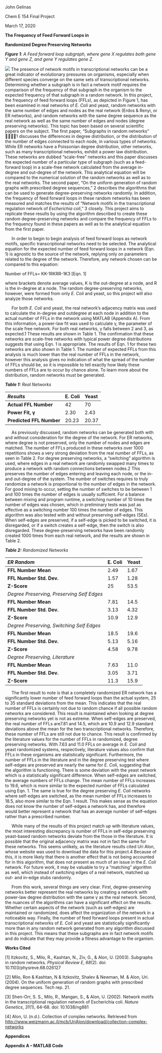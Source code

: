 ﻿John Gelinas

Chem E 154 Final Project

March 17, 2020

**The Frequency of Feed Forward Loops in** 

**Randomized Degree Preserving Networks**

***Figure 1**: A Feed forward loop subgraph, where gene X regulates both gene Y and gene Z, and gene Y regulates gene Z.*

![](Aspose.Words.5c7f07dd-dffa-4aef-b77d-2cd2fece7bd9.001.png)	The presence of network motifs in transcriptional networks can be a great indicator of evolutionary pressures on organisms, especially when different species converge on the same sets of transcriptional networks. Determining whether a subgraph is in fact a network motif requires the comparison of the frequency of that subgraph in the organism to the expected frequency of that subgraph in a random network. In this project, the frequency of feed forward loops (FFLs), as depicted in Figure 1, has been examined in real networks of *E. Coli* and yeast, random networks with the same number of edges and nodes as the real network (Erdos & Renyi, or ER networks), and random networks with the same degree sequence as the real network as well as the same number of edges and nodes (degree preserving networks). This topic has been based on several scientific papers on the subject. The first paper, “Subgraphs in random networks” 1 discusses the differences in degree distribution, or the distribution of the number of edges connected to each node, in various types of networks. While ER networks have a Poissonian degree distribution, other networks, such as many transcriptional networks, exhibit a power law distribution. These networks are dubbed “scale-free” networks and this paper discusses the expected number of a particular type of subgraph (such as a feed-forward loop) in a scale-free network calculated from the average in-degree and out-degree of the network. This analytical equation will be compared to the numerical solution of the random networks as well as to the real networks. The second paper, “On the uniform generation of random graphs with prescribed degree sequences,” 2 describes the algorithms that can be used to generate degree-preserving networks randomly. In addition, the frequency of feed forward loops in these random networks has been measured and matches the results of “Network motifs in the transcriptional regulation network of *Escherichia coli*,” 3 closely. This project aims to replicate these results by using the algorithm described to create these random degree-preserving networks and compare the frequency of FFLs to the frequency found in these papers as well as to the analytical equation from the first paper.

`	`In order to begin to begin analysis of feed forward loops as network motifs, specific transcriptional networks need to be selected. The analytical equation for the expected number of feed forward loops in a network (Eqn. 1) is agnostic to the source of the network, replying only on parameters related to the degree of the network. Therefore, any network chosen can be compared to this equation:

Number of FFLs= KK-1RKRR-1K3 			[Eqn. 1]

where brackets denote average values, K is the out-degree at a node, and R is the in-degree at a node. The random degree-preserving networks, however, were formed from only *E. Coli* and yeast, so this project will also analyze those networks.

`	`For both *E. Coli* and yeast, the real network’s adjacency matrix was used to calculate the in-degree and outdegree at each node in addition to the actual number of FFLs in the network using MATLAB (Appendix A). From this information, a power-law fit was used to calculate γ, the parameter of the scale free network. For both real networks, γ falls between 2 and 3, as expected.1 These results are shown in Table 1. The confirmation that these networks are scale-free networks with typical power degree distributions suggests that using Eqn. 1 is appropriate. The results of Eqn. 1 for these two networks are also shown in Table 1. The number of expected FFLs from this analysis is much lower than the real number of FFLs in the network, however this analysis gives no indication of what the spread of the number of FFLs should be, so it is impossible to tell exactly how likely these numbers of FFLs are to occur by chance alone. To learn more about the distribution, random networks must be generated.

***Table 1:** Real Networks*

|*Results*|**E. Coli**|**Yeast**|
| :- | :- | :- |
|**Actual FFL Number**|42|70|
|**Power Fit, γ**|2.30|2.43|
|**Predicted FFL Number**|20.23|20.37|
`	`As previously discussed, random networks can be generated both with and without consideration for the degree of the network. For ER networks, where degree is not preserved, only the number of nodes and edges are matched. The number of FFLs produced in these networks over 1000 repetitions shows a very strong deviation from the real number of FFLs, as seen in Table 2. For degree preserving networks, a “switching” algorithm is used, where edges in a real network are randomly swapped many times to produce a network with random connections between nodes.2 This preserves the number of edges entering and leaving each node, or the in- and out-degree of the system. The number of switches requires to truly randomize a network is proportional to the number of edges in the network. For good mixing to occur, setting the number of switches to be between 1 and 100 times the number of edges is usually sufficient. For a balance between mixing and program runtime, a switching number of 10 times the number of edges was chosen, which in preliminary tests was just as effective as a switching number 100 times the number of edges. This algorithm was also tested with and without preserving self-edges (SEs). When self-edges are preserved, if a self-edge is picked to be switched, it is disregarded, or if a switch creates a self-edge, then the switch is also disregarded. These degree-preserving networks have been randomly created 1000 times from each real network, and the results are shown in Table 2.

***Table 2:** Randomized Networks*

|*ER Random*|**E. Coli**|**Yeast**|
| :- | :- | :- |
|**FFL Number Mean**|2.49|1.67|
|**FFL Number Std. Dev.**|1.57|1.28|
|**Z-Score**|25|53.5|
|*Degree Preserving, Preserving Self Edges*|
|**FFL Number Mean**|7.81|14.5|
|**FFL Number Std. Dev.**|3.13|4.32|
|**Z-Score**|10.9|12.9|
|*Degree Preserving, Switching Self Edges*|||
|**FFL Number Mean**|18.5|19.6|
|**FFL Number Std. Dev.**|5.13|5.16|
|**Z-Score**|4.58|9.78|
|*Degree Preserving, Literature*|||
|**FFL Number Mean**|7.63|11.0|
|**FFL Number Std. Dev.**|3.05|3.71|
|**Z-Score**|11.3|15.9|
`	`The first result to note is that a completely randomized ER network has a significantly lower number of feed forward loops than the actual system, 25 to 35 standard deviations from the mean. This indicates that the real number of FFLs is certainly not due to random chance if all possible random networks are considered. This result is maintained when looking at degree preserving networks yet is not as extreme. When self-edges are preserved, the real number of FFLs are7.81 and 14.5, which are 10.9 and 12.9 standard deviations above the mean for the two transcriptional networks. Therefore, these number of FFLs are still not due to chance. This result is confirmed by the literature values for the number of FFLs in randomized, degree preserving networks. With 7.63 and 11.0 FFLs on average in *E. Coli* and yeast randomized systems, respectively, literature values also confirm that FFLs in these organisms are statistically significant. Furthermore, the number of FFLs in the literature and in the degree preserving test where self-edges are preserved are nearly the same for *E. Coli*, suggesting that the algorithm is functioning. There is some deviation with the yeast network which is a statistically significant difference. When self-edges are switched, the average numbers of FFLs change. The mean number of FFLs increases to 19.6, which is more similar to the expected number of FFLs calculated using Eqn. 1. The same is true for the degree preserving *E. Coli* networks where self-edges are switched, as the mean number of FFLs increases to 18.5, also more similar to the Eqn. 1 result. This makes sense as the equation does not know the number of self-edges a network has, and therefore would better represent a network that has an average number of self-edges rather than a prescribed number.

`	`While many of the results of this project match up with literature values, the most interesting discrepancy is number of FFLs in self-edge preserving yeast-based random networks deviate from the those in the literature. It is possible that the original adjacency matrix was not in fact the same for these networks. This seems unlikely, as the literature results cited Uri Alon, whose website was used to download the data for this project.4 Because of this, it is more likely that there is another effect that is not being accounted for in this algorithm, that does not present as much of an issue in the *E. Coli* network. For future work, it may be valuable to try a “matching” algorithm as well, which instead of switching edges of a real network, matched up out- and in-edge stubs randomly.

`	`From this work, several things are very clear. First, degree-preserving networks better represent the real networks by creating a network with power-law degree distribution with the same γ as the real network. Second, the nuances of the algorithms can have a significant effect on the results. Whether certain aspects of the network (such as self-edges) are maintained or randomized, does affect the organization of the network in a noticeable way. Finally, the number of feed forward loops present in actual transcriptional networks of *E. Coli* and yeast are statistically significantly more than in any random network generated from any algorithm discussed in this project. This means that these subgraphs are in fact network motifs and do indicate that they may provide a fitness advantage to the organism. 

**Works Cited**

[1] Itzkovitz, S., Milo, R., Kashtan, N., Ziv, G., & Alon, U. (2003). Subgraphs in random networks. *Physical Review E*, *68*(2). doi: 10.1103/physreve.68.026127 

[2] Milo, Ron & Kashtan, N & Itzkovitz, Shalev & Newman, M. & Alon, Uri. (2004). On the uniform generation of random graphs with prescribed degree sequences. Tech rep. 21.

[3] Shen-Orr, S. S., Milo, R., Mangan, S., & Alon, U. (2002). Network motifs in the transcriptional regulation network of Escherichia coli. *Nature Genetics*, *31*(1), 64–68. doi: 10.1038/ng881 

[4] Alon, U. (n.d.). Collection of complex networks. Retrieved from http://www.weizmann.ac.il/mcb/UriAlon/download/collection-complex-networks 

**Appendices**

**Appendix A – MATLAB Code**
